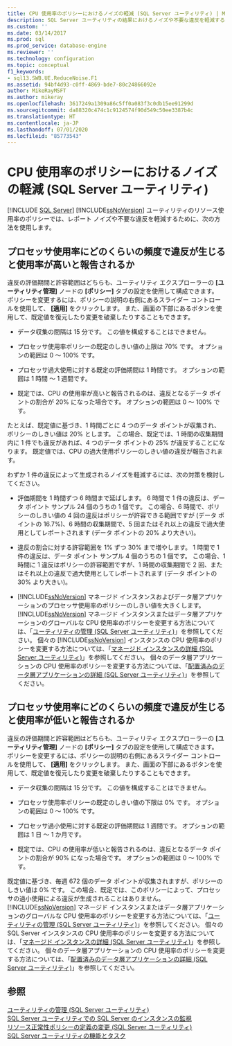 ```yaml
---
title: CPU 使用率のポリシーにおけるノイズの軽減 (SQL Server ユーティリティ) | Microsoft Docs
description: SQL Server ユーティリティの結果におけるノイズや不要な違反を軽減するための戦略を確認します。 プロセッサ使用率レポートに影響を与えるポリシー オプションを確認してください。
ms.custom: ''
ms.date: 03/14/2017
ms.prod: sql
ms.prod_service: database-engine
ms.reviewer: ''
ms.technology: configuration
ms.topic: conceptual
f1_keywords:
- sql13.SWB.UE.ReduceNoise.F1
ms.assetid: 94bf4d93-c0ff-4869-bde7-80c24866092e
author: MikeRayMSFT
ms.author: mikeray
ms.openlocfilehash: 3617249a1309a86c5ff0a083f3c0db15ee91299d
ms.sourcegitcommit: da88320c474c1c9124574f90d549c50ee3387b4c
ms.translationtype: HT
ms.contentlocale: ja-JP
ms.lasthandoff: 07/01/2020
ms.locfileid: "85773543"
---
```

# <a name="reduce-noise-in-cpu-utilization-policies-sql-server-utility"></a>CPU 使用率のポリシーにおけるノイズの軽減 (SQL Server ユーティリティ)
 [!INCLUDE [SQL Server](../../includes/applies-to-version/sqlserver.md)]
  [!INCLUDE[ssNoVersion](../../includes/ssnoversion-md.md)] ユーティリティのリソース使用率のポリシーでは、レポート ノイズや不要な違反を軽減するために、次の方法を使用します。  
  
## <a name="how-frequently-should-processor-utilization-be-in-violation-before-it-is-reported-as-overutilized"></a>プロセッサ使用率にどのくらいの頻度で違反が生じると使用率が高いと報告されるか  
 違反の評価期間と許容範囲はどちらも、ユーティリティ エクスプローラーの **[ユーティリティ管理]** ノードの **[ポリシー]** タブの設定を使用して構成できます。 ポリシーを変更するには、ポリシーの説明の右側にあるスライダー コントロールを使用して、 **[適用]** をクリックします。 また、画面の下部にあるボタンを使用して、既定値を復元したり変更を破棄したりすることもできます。  
  
-   データ収集の間隔は 15 分です。 この値を構成することはできません。  
  
-   プロセッサ使用率ポリシーの既定のしきい値の上限は 70% です。 オプションの範囲は 0 ～ 100% です。  
  
-   プロセッサ過大使用に対する既定の評価期間は 1 時間です。 オプションの範囲は 1 時間 ～ 1 週間です。  
  
-   既定では、CPU の使用率が高いと報告されるのは、違反となるデータ ポイントの割合が 20% になった場合です。 オプションの範囲は 0 ～ 100% です。  
  
 たとえば、既定値に基づき、1 時間ごとに 4 つのデータ ポイントが収集され、ポリシーのしきい値は 20% とします。 この場合、既定では、1 時間の収集期間内に 1 件でも違反があれば、4 つのデータ ポイントの 25% が違反することになります。 既定値では、CPU の過大使用ポリシーのしきい値の違反が報告されます。  
  
 わずか 1 件の違反によって生成されるノイズを軽減するには、次の対策を検討してください。  
  
-   評価期間を 1 時間ずつ 6 時間まで延ばします。 6 時間で 1 件の違反は、データ ポイント サンプル 24 個のうちの 1 個です。 この場合、6 時間で、ポリシーのしきい値の 4 回の違反はポリシーが許容できる範囲ですが (データ ポイントの 16.7%)、6 時間の収集期間で、5 回またはそれ以上の違反で過大使用としてレポートされます (データ ポイントの 20% より大きい)。  
  
-   違反の割合に対する許容範囲を 1% ずつ 30% まで増やします。 1 時間で 1 件の違反は、データ ポイント サンプル 4 個のうちの 1 個です。 この場合、1 時間に 1 違反はポリシーの許容範囲ですが、1 時間の収集期間で 2 回、またはそれ以上の違反で過大使用としてレポートされます (データ ポイントの 30% より大きい)。  
  
-   [!INCLUDE[ssNoVersion](../../includes/ssnoversion-md.md)] マネージド インスタンスおよびデータ層アプリケーションのプロセッサ使用率のポリシーのしきい値を大きくします。 [!INCLUDE[ssNoVersion](../../includes/ssnoversion-md.md)] マネージド インスタンスまたはデータ層アプリケーションのグローバルな CPU 使用率のポリシーを変更する方法については、「[ユーティリティの管理 &#40;SQL Server ユーティリティ&#41;](https://msdn.microsoft.com/library/3e5a00c3-8905-40f0-9ddc-d924df9c2f0d)」を参照してください。 個々の [!INCLUDE[ssNoVersion](../../includes/ssnoversion-md.md)] インスタンスの CPU 使用率のポリシーを変更する方法については、「[マネージド インスタンスの詳細 &#40;SQL Server ユーティリティ&#41;](https://msdn.microsoft.com/library/6e51b7bb-a733-4852-8c33-7f4dbdf931c2)」を参照してください。 個々のデータ層アプリケーションの CPU 使用率のポリシーを変更する方法については、「[配置済みのデータ層アプリケーションの詳細 &#40;SQL Server ユーティリティ&#41;](https://msdn.microsoft.com/library/79c41dd9-abcb-434e-9326-00a341d5c867)」を参照してください。  
  
## <a name="how-frequently-should-processor-utilization-be-in-violation-before-it-is-reported-as-underutilized"></a>プロセッサ使用率にどのくらいの頻度で違反が生じると使用率が低いと報告されるか  
 違反の評価期間と許容範囲はどちらも、ユーティリティ エクスプローラーの **[ユーティリティ管理]** ノードの **[ポリシー]** タブの設定を使用して構成できます。 ポリシーを変更するには、ポリシーの説明の右側にあるスライダー コントロールを使用して、 **[適用]** をクリックします。 また、画面の下部にあるボタンを使用して、既定値を復元したり変更を破棄したりすることもできます。  
  
-   データ収集の間隔は 15 分です。 この値を構成することはできません。  
  
-   プロセッサ使用率ポリシーの既定のしきい値の下限は 0% です。 オプションの範囲は 0 ～ 100% です。  
  
-   プロセッサ過小使用に対する既定の評価期間は 1 週間です。 オプションの範囲は 1 日 ～ 1 か月です。  
  
-   既定では、CPU の使用率が低いと報告されるのは、違反となるデータ ポイントの割合が 90% になった場合です。 オプションの範囲は 0 ～ 100% です。  
  
 既定値に基づき、毎週 672 個のデータ ポイントが収集されますが、ポリシーのしきい値は 0% です。 この場合、既定では、このポリシーによって、プロセッサの過小使用による違反が生成されることはありません。 [!INCLUDE[ssNoVersion](../../includes/ssnoversion-md.md)] マネージド インスタンスまたはデータ層アプリケーションのグローバルな CPU 使用率のポリシーを変更する方法については、「[ユーティリティの管理 &#40;SQL Server ユーティリティ&#41;](https://msdn.microsoft.com/library/3e5a00c3-8905-40f0-9ddc-d924df9c2f0d)」を参照してください。 個々の SQL Server インスタンスの CPU 使用率のポリシーを変更する方法については、「[マネージド インスタンスの詳細 &#40;SQL Server ユーティリティ&#41;](https://msdn.microsoft.com/library/6e51b7bb-a733-4852-8c33-7f4dbdf931c2)」を参照してください。 個々のデータ層アプリケーションの CPU 使用率のポリシーを変更する方法については、「[配置済みのデータ層アプリケーションの詳細 &#40;SQL Server ユーティリティ&#41;](https://msdn.microsoft.com/library/79c41dd9-abcb-434e-9326-00a341d5c867)」を参照してください。  
  
## <a name="see-also"></a>参照  
 [ユーティリティの管理 &#40;SQL Server ユーティリティ&#41;](https://msdn.microsoft.com/library/3e5a00c3-8905-40f0-9ddc-d924df9c2f0d)   
 [SQL Server ユーティリティでの SQL Server のインスタンスの監視](../../relational-databases/manage/monitor-instances-of-sql-server-in-the-sql-server-utility.md)   
 [リソース正常性ポリシーの定義の変更 &#40;SQL Server ユーティリティ&#41;](../../relational-databases/manage/modify-a-resource-health-policy-definition-sql-server-utility.md)   
 [SQL Server ユーティリティの機能とタスク](../../relational-databases/manage/sql-server-utility-features-and-tasks.md)  
  
  
